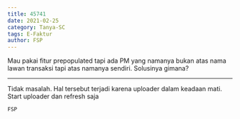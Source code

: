 ```yaml
---
title: 45741
date: 2021-02-25
category: Tanya-SC
tags: E-Faktur
author: FSP
---
```


Mau pakai fitur prepopulated tapi ada PM yang namanya bukan atas nama lawan transaksi tapi atas namanya sendiri. Solusinya gimana?

---

Tidak masalah. Hal tersebut terjadi karena uploader dalam keadaan mati. Start uploader dan refresh saja

`FSP`
